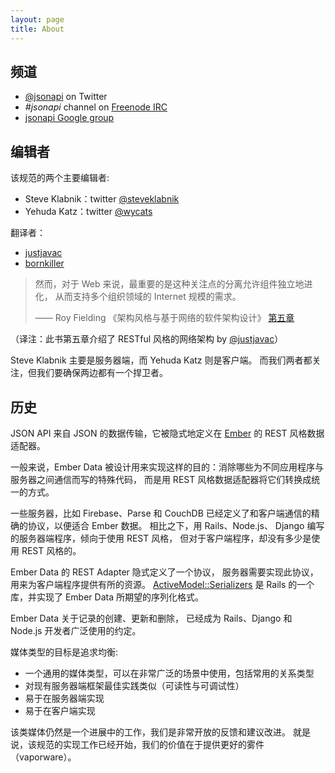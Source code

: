 ```yaml
---
layout: page
title: About
---
```


## 频道 <a href="#channels" id="channels" class="headerlink"></a>

  * [@jsonapi](http://twitter.com/jsonapi) on Twitter
  * _#jsonapi_ channel on [Freenode IRC](http://freenode.net)
  * [jsonapi Google group](https://groups.google.com/forum/?fromgroups#!forum/jsonapi)

## 编辑者 <a href="#editors" id="editors" class="headerlink"></a>

该规范的两个主要编辑者:

- Steve Klabnik：twitter [@steveklabnik](http://twitter.com/steveklabnik)
- Yehuda Katz：twitter [@wycats](http://twitter.com/wycats)

翻译者：

- [justjavac](http://github.com/justjavac)
- [bornkiller](http://github.com/bornkiller)

> 然而，对于 Web 来说，最重要的是这种关注点的分离允许组件独立地进化，
> 从而支持多个组织领域的 Internet 规模的需求。
>
> —— Roy Fielding 《架构风格与基于网络的软件架构设计》 [第五章](http://www.ics.uci.edu/~fielding/pubs/dissertation/rest_arch_style.htm)

（译注：此书第五章介绍了 RESTful 风格的网络架构 by [@justjavac](http://weibo.com/justjavac)）

Steve Klabnik 主要是服务器端，而 Yehuda Katz 则是客户端。
而我们两者都关注，但我们要确保两边都有一个捍卫者。

## 历史 <a href="#history" id="history" class="headerlink"></a>

JSON API 来自 JSON 的数据传输，它被隐式地定义在 [Ember](http://emberjs.com/) 的 REST 风格数据适配器。

一般来说，Ember Data 被设计用来实现这样的目的：消除哪些为不同应用程序与服务器之间通信而写的特殊代码，
而是用 REST 风格数据适配器将它们转换成统一的方式。

一些服务器，比如 Firebase、Parse 和 CouchDB 已经定义了和客户端通信的精确的协议，以便适合 Ember 数据。
相比之下，用 Rails、Node.js、 Django 编写的服务器端程序，倾向于使用 REST 风格，
但对于客户端程序，却没有多少是使用 REST 风格的。

Ember Data 的 REST Adapter 隐式定义了一个协议，
服务器需要实现此协议，用来为客户端程序提供有所的资源。
[ActiveModel::Serializers][1] 是 Rails 的一个库，并实现了 Ember
Data 所期望的序列化格式。

[1]: https://github.com/rails-api/active_model_serializers

Ember Data 关于记录的创建、更新和删除，
已经成为 Rails、Django 和 Node.js 开发者广泛使用的约定。

媒体类型的目标是追求均衡:

* 一个通用的媒体类型，可以在非常广泛的场景中使用，包括常用的关系类型
* 对现有服务器端框架最佳实践类似（可读性与可调试性）
* 易于在服务器端实现
* 易于在客户端实现

该类媒体仍然是一个进展中的工作，我们是非常开放的反馈和建议改进。
就是说，该规范的实现工作已经开始，我们的价值在于提供更好的雾件（vaporware）。
